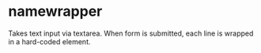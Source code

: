 # namewrapper

Takes text input via textarea. When form is submitted, each line is wrapped in a hard-coded element.

